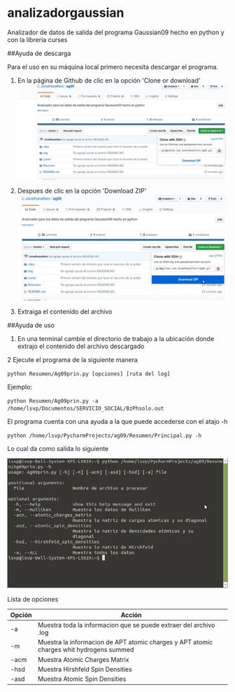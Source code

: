 # analizadorgaussian
Analizador  de datos de salida del programa Gaussian09 hecho en python y con la libreria curses

##Ayuda de descarga

Para el uso en su máquina local primero necesita descargar el programa.

1.  En la página de Github de clic en la opción 'Clone or download'![Imagen 2](Img/i1.jpg)

2.  Despues de clic en la opción  'Download ZIP'![Imagen 2](Img/i2.jpg)

3. Extraiga el contenido del archivo

##Ayuda de uso

1. En una terminal cambie el directorio de trabajo a la ubicación donde extrajo el contenido del archivo descargado

2 Ejecute el programa de la siguiente manera

`python Resumen/Ag09prin.py [opciones] [ruta del log]`

Ejemplo:

`python Resumen/Ag09prin.py -a /home/lsvp/Documentos/SERVICIO_SOCIAL/BzPhsolo.out
`

El programa cuenta con una ayuda a la que puede accederse con el atajo -h

`python /home/lsvp/PycharmProjects/ag09/Resumen/Principal.py -h`

Lo cual da como salida lo siguiente

![Imagen 3](Img/i3.jpg)



Lista de opciones


| Opción | Acción |
| - | - |
| -a | Muestra toda la informacion que se puede extraer del archivo .log|
| -m | Muestra la informacion de APT atomic charges y APT atomic charges whit hydrogens summed |
| -acm | Muestra Atomic Charges Matrix |
| -hsd | Muestra Hirshfeld Spin Densities | 
| -asd | Muestra Atomic Spin Densities | 